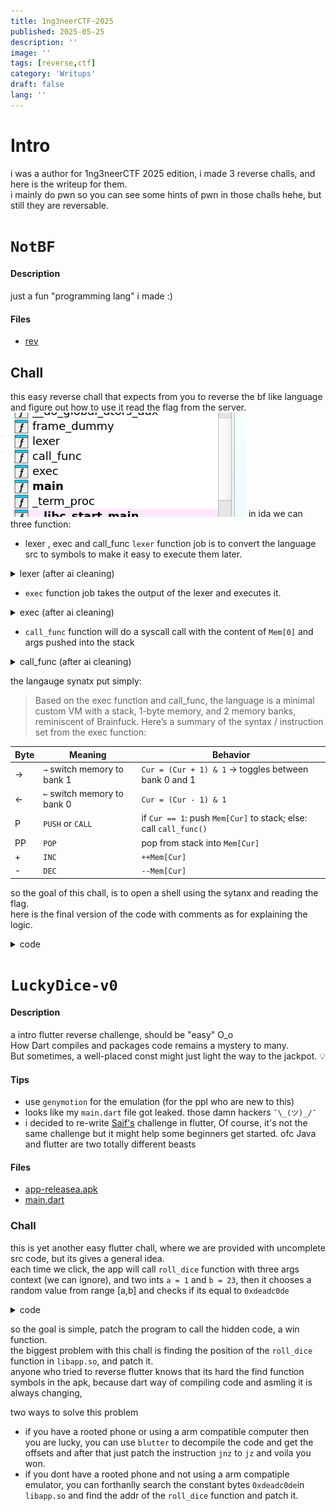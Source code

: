 ```yaml
---
title: 1ng3neerCTF-2025
published: 2025-05-25
description: ''
image: ''
tags: [reverse,ctf]
category: 'Writups'
draft: false 
lang: ''
---
```


# Intro
i was a author for 1ng3neerCTF 2025 edition, i made 3 reverse challs, and here is the writeup for them.  
i mainly do pwn so you can see some hints of pwn in those challs hehe, but still they are reversable.       

# `NotBF`
#### Description
just a fun "programming lang" i made :)
#### Files
- <a href="/Blog/1ng3neerCTF/NotBF/rev">rev</a>
## Chall
this easy reverse chall that expects from you to reverse the bf like language and figure out how to use it read the flag from the server.             
![alt text](image.png)
in ida we can three function:
- lexer , exec and call_func
`lexer` function job is to convert the language src to symbols to make it easy to execute them later.      

<details>
<summary>lexer (after ai cleaning)</summary>

```c
#include <stdlib.h>
#include <stdint.h>

_QWORD *__fastcall lexer(_QWORD *a1, _BYTE *a2)
{
    int64_t capacity = 0;
    int64_t length = 0;
    uint32_t *tokens = NULL;

    while (*a2)
    {
        // Expand the buffer if needed
        if (length == capacity)
        {
            capacity = capacity ? 2 * capacity : 2;
            tokens = realloc(tokens, 4 * capacity);  // each token is 4 bytes (uint32_t)
        }

        // Match tokens
        if (*a2 == '-' && a2[1] == '>')
        {
            tokens[length++] = 0;
            a2 += 2;
        }
        else if (*a2 == '<' && a2[1] == '-')
        {
            tokens[length++] = 1;
            a2 += 2;
        }
        else if (*a2 == '-')
        {
            tokens[length++] = 5;
            a2++;
        }
        else if (*a2 == '+')
        {
            tokens[length++] = 4;
            a2++;
        }
        else if (*a2 == 'P' && a2[1] == 'P')
        {
            tokens[length++] = 3;
            a2 += 2;
        }
        else if (*a2 == 'P')
        {
            tokens[length++] = 2;
            a2++;
        }
        else
        {
            a2++; // Skip unrecognized characters
        }
    }

    // Store result in a1
    a1[0] = length;
    a1[1] = capacity;
    a1[2] = (uintptr_t)tokens;
    return a1;
}
```

</details>


- `exec` function job takes the output of the lexer and executes it.     

<details>
<summary>exec (after ai cleaning)</summary>

```c
#include <stdlib.h>
#include <assert.h>
#include <stdint.h>

extern uint8_t Mem[256];
extern uint8_t Cur;
extern size_t Stack;
extern size_t size;
extern void *ptr;
extern void call_func(void);

unsigned __int64 __fastcall exec(
    __int64 a1,
    __int64 a2,
    __int64 a3,
    __int64 a4,
    __int64 a5,
    __int64 a6,
    unsigned __int64 a7,  // number of instructions
    int a8,
    __int64 a9            // pointer to instruction array
)
{
    for (int i = 0; i < a7; ++i)
    {
        uint32_t opcode = *(_DWORD *)(4LL * i + a9);

        switch (opcode)
        {
            case 0: // Move right
                Cur = (Cur + 1) & 1;
                break;

            case 1: // Move left
                Cur = (Cur - 1) & 1;
                break;

            case 2: // Push to stack or call_func
                if (Cur)
                {
                    if (Stack == size)
                    {
                        size = size ? 2 * size : 2;
                        ptr = realloc(ptr, size);
                    }
                    ((_BYTE *)ptr)[Stack++] = Mem[Cur];
                }
                else
                {
                    call_func();
                }
                break;

            case 3: // Pop from stack
                if (!Stack)
                    exit(0);
                --Stack;
                Mem[Cur] = ((_BYTE *)ptr)[Stack];
                break;

            case 4: // Increment current memory cell
                ++Mem[Cur];
                break;

            case 5: // Decrement current memory cell
                --Mem[Cur];
                break;

            default:
                assert(0 && "[Unreachable]");
        }
    }

    return a7;
}

```

</details>



- `call_func` function will do a syscall call with the content of `Mem[0]` and args pushed into the stack 
<details>
<summary>call_func (after ai cleaning)</summary>

```c
#include <stdlib.h>
#include <stdint.h>
#include <string.h>
#include <unistd.h>

extern uint8_t *ptr;
extern size_t Stack;
extern void *s;
extern uint64_t Args;
extern uint64_t qword_4048;
extern uint8_t Mem[256]; // Mem[0] holds syscall number

__int64 call_func()
{
    if (!Stack) exit(0);

    // Step 1: Get number of syscall arguments
    --Stack;
    uint8_t arg_count = ((uint8_t *)ptr)[Stack];
    uint8_t v4 = arg_count;

    // Step 2: Init argument array
    Args = 0;
    s = realloc(0, 0x800);  // Enough for 8 QWORDs
    memset(s, 0xFF, 0x800); // Fill with 0xFF to mark unused
    Args = arg_count;

    // Step 3: Fill syscall arguments from the stack
    while (v4--) {
        if (!Stack) exit(0);
        --Stack;
        uint8_t type = ((uint8_t *)ptr)[Stack];  // 0 = int, 1 = ptr

        if (type) {
            // Pointer argument
            if (!Stack) exit(0);
            --Stack;
            uint8_t size = ((uint8_t *)ptr)[Stack];

            if (Stack < size) exit(0);

            void *dest = malloc(size + 1);
            memcpy(dest, (char *)ptr + Stack - size, size);
            ((char *)dest)[size] = 0;

            *((uint64_t *)s + v4) = (uint64_t)dest;

            for (uint64_t i = 0; i < size; ++i)
                --Stack;
        } else {
            // Integer argument (4-byte)
            if (Stack < 4) exit(0);
            --Stack;
            int v = ((uint8_t *)ptr)[Stack] << 24;
            --Stack;
            v |= ((uint8_t *)ptr)[Stack] << 16;
            --Stack;
            v |= ((uint8_t *)ptr)[Stack] << 8;
            --Stack;
            v |= ((uint8_t *)ptr)[Stack];
            *((uint64_t *)s + v4) = (uint64_t)v;
        }
    }

    // Step 4: Perform syscall with up to 8 args
    return syscall(
        Mem[0],
        *((uint64_t *)s),
        *((uint64_t *)s + 1),
        *((uint64_t *)s + 2),
        *((uint64_t *)s + 3),
        *((uint64_t *)s + 4),
        *((uint64_t *)s + 5),
        *((uint64_t *)s + 6),
        *((uint64_t *)s + 7)
    );
}
```

</details>



the langauge synatx put simply:        
> Based on the exec function and call_func, the language is a minimal custom VM with a stack, 1-byte memory, and 2 memory banks, reminiscent of Brainfuck.
Here’s a summary of the syntax / instruction set from the exec function:

| Byte | Meaning                     | Behavior                                                          |
| ---- | --------------------------- | ----------------------------------------------------------------- |
| ->    | `→` switch memory to bank 1 | `Cur = (Cur + 1) & 1` → toggles between bank 0 and 1              |
| <-    | `←` switch memory to bank 0 | `Cur = (Cur - 1) & 1`                                             |
| P    | `PUSH` or `CALL`            | if `Cur == 1`: push `Mem[Cur]` to stack; else: call `call_func()` |
| PP    | `POP`                       | pop from stack into `Mem[Cur]`                                    |
| +    | `INC`                       | `++Mem[Cur]`                                                      |
| -    | `DEC`                       | `--Mem[Cur]`                                                      |


so the goal of this chall, is to open a shell using the sytanx and reading the flag.       
here is the final version of the code with comments as for explaining the logic.

<details>
<summary>code</summary>

```brainfuck
-> # Mem[1]

# push /bin/sh str
+++++++++++++++++++++++++++++++++++++++++++++++P
-----------------------------------------------
++++++++++++++++++++++++++++++++++++++++++++++++++++++++++++++++++++++++++++++++++++++++++++++++++P
--------------------------------------------------------------------------------------------------
+++++++++++++++++++++++++++++++++++++++++++++++++++++++++++++++++++++++++++++++++++++++++++++++++++++++++P
---------------------------------------------------------------------------------------------------------
++++++++++++++++++++++++++++++++++++++++++++++++++++++++++++++++++++++++++++++++++++++++++++++++++++++++++++++P
--------------------------------------------------------------------------------------------------------------
+++++++++++++++++++++++++++++++++++++++++++++++P
-----------------------------------------------
+++++++++++++++++++++++++++++++++++++++++++++++++++++++++++++++++++++++++++++++++++++++++++++++++++++++++++++++++++P
-------------------------------------------------------------------------------------------------------------------
++++++++++++++++++++++++++++++++++++++++++++++++++++++++++++++++++++++++++++++++++++++++++++++++++++++++P
--------------------------------------------------------------------------------------------------------
P
# push number of chars
++++++++P-------- 
# push type of arg, 1 for str
+P-

# push two NULL args
    P P P P 
    # push type of arg, 0 for int
    P
    
    P P P P 
    # push type of arg, 0 for int
    P

# push count of args (3)
+++ P ---

<- # Mem[0]

# inc untill 0x3b, for execv syscall. and then push to call
+++++++++++++++++++++++++++++++++++++++++++++++++++++++++++P
```

</details>



# `LuckyDice-v0`
#### Description
a intro flutter reverse challenge, should be "easy" O_o       
How Dart compiles and packages code remains a mystery to many.       
But sometimes, a well-placed const might just light the way to the jackpot. 💡       
#### Tips
- use `genymotion` for the emulation (for the ppl who are new to this) 
- looks like my `main.dart` file got leaked. those damn hackers `¯\_(ツ)_/¯`
- i decided to re-write [Saif's](https://github.com/Ingeniums/IngeHack-2k25-Challenges/tree/main/reverse/dados) challenge in flutter, Of course, it's not the same challenge but it might help some beginners get started. ofc Java and flutter are two totally different beasts


#### Files
- <a href="/Blog/1ng3neerCTF/LuckyDice-v0/app-releasea.apk">app-releasea.apk</a>
- <a href="/Blog/1ng3neerCTF/LuckyDice-v0/main.dart.apk">main.dart</a>


### Chall

this is yet another easy flutter chall, where we are provided with uncomplete src code, but its gives a general idea.            
each time we click, the app will call `roll_dice` function with three args context (we can ignore), and two ints `a = 1` and `b = 23`, then it chooses a random value from range [a,b] and checks if its equal to `0xdeadc0de`


<details>
<summary>code</summary>

```dart
void roll_dice(BuildContext context, int a, int b) {
  int val = RandomInRange(a, b);
  


  if (val == 0xdeadc0de) {
    [...]
  } else {
    List<int> sequence = [];
    for (int i = 0; i < 200; i++) {
      if (i == 0) {
        sequence.add(0);
      } else if (i == 1) {
        sequence.add(1);
      } else {
        sequence.add(sequence[i - 1] + sequence[i - 2]);
      }
    }
  }
}
```

</details>


so the goal is simple, patch the program to call the hidden code, a win function.      
the biggest problem with this chall is finding the position of the `roll_dice` function in `libapp.so`, and patch it.        
anyone who tried to reverse flutter knows that its hard the find function symbols in the apk, because dart way of compiling code and 
asmling it is always changing, 

two ways to solve this problem 
- if you have a rooted phone or using a arm compatible computer then you are lucky, you can use `blutter` to decompile the code and get the offsets and after that just patch the instruction `jnz` to `jz` and voila you won.
- if you dont have a rooted phone and not using a arm compatiple emulator, you can forthanlly search the constant bytes `0xdeadc0de`in `libapp.so` and find the addr of the `roll_dice` function and patch it. 


